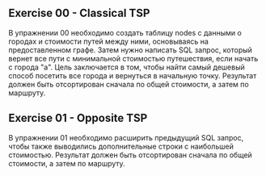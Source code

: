## Exercise 00 - Classical TSP
В упражнении 00 необходимо создать таблицу nodes с данными о городах и стоимости путей между ними, основываясь на предоставленном графе. Затем нужно написать SQL запрос, который вернет все пути с минимальной стоимостью путешествия, если начать с города "a". Цель заключается в том, чтобы найти самый дешевый способ посетить все города и вернуться в начальную точку. Результат должен быть отсортирован сначала по общей стоимости, а затем по маршруту.

## Exercise 01 - Opposite TSP
В упражнении 01 необходимо расширить предыдущий SQL запрос, чтобы также выводились дополнительные строки с наибольшей стоимостью. Результат должен быть отсортирован сначала по общей стоимости, а затем по маршруту.